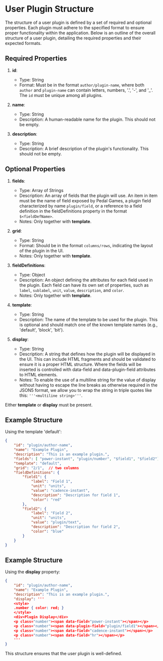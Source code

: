 # User Plugin Structure

The structure of a user plugin is defined by a set of required and optional properties. Each plugin must adhere to the specified format to ensure proper functionality within the application. Below is an outline of the overall structure of a user plugin, detailing the required properties and their expected formats.

## Required Properties

1. **id**: 
   - Type: String
   - Format: Must be in the format `author/plugin-name`, where both `author` and `plugin-name` can contain letters, numbers, '.', '-', and '_'. The `id` must be unique among all plugins.

2. **name**: 
   - Type: String
   - Description: A human-readable name for the plugin. This should not be empty.

3. **description**: 
   - Type: String
   - Description: A brief description of the plugin's functionality. This should not be empty.


## Optional Properties

1. **fields**: 
   - Type: Array of Strings
   - Description: An array of fields that the plugin will use. An item in item must be the name of field exposed by Pedal Games, a plugin field characterized by name `plugin/field`, or a reference to a field definition in the fieldDefinitions property in the format `$<fieldDefName>`.
   - Notes: Only together with **template**.

2. **grid**: 
   - Type: String
   - Format: Should be in the format `columns/rows`, indicating the layout of the plugin in the UI. 
   - Notes: Only together with **template**.

3. **fieldDefinitions**: 
   - Type: Object
   - Description: An object defining the attributes for each field used in the plugin. Each field can have its own set of properties, such as `label`, `sublabel`, `unit`, `value`, `description`, and `color`.
   - Notes: Only together with **template**.

4. **template**: 
   - Type: String
   - Description: The name of the template to be used for the plugin. This is optional and should match one of the known template names (e.g., 'default', 'block', 'bit').

5. **display**: 
   - Type: String
   - Description: A string that defines how the plugin will be displayed in the UI. This can include HTML fragments and should be validated to ensure it is a proper HTML structure. Where the fields will be inserted is controlled with data-field and data-plugin-field attributes to HTML elements.
   - Notes: To enable the use of a multiline string for the value of display without having to escape the line breaks as otherwise required in the JSON5 format, we allow you to wrap the string in triple quotes like this: ``'''<multiline string>'''``. 

Either **template** or **display** must be present.

## Example Structure

Using the template 'default':

```json
{
    "id": "plugin/author-name",
    "name": "Example Plugin",
    "description": "This is an example plugin.",
    "fields": [ "power-instant", "plugin/number", "$field1", "$field2"],
    "template": "default",
    "grid": "2/1",  // two columns
    "fieldDefinitions": {
        "field1": {
            "label": "Field 1",
            "unit": "units",
            "value": "cadence-instant",
            "description": "Description for field 1",
            "color": "red"
        },
        "field2": {
            "label": "Field 2",
            "unit": "units",
            "value": "plugin/text",
            "description": "Description for field 2",
            "color": "blue"
        }
    }
}
```
## Example Structure

Using the **display** property:


```json
{
    "id": "plugin/author-name",
    "name": "Example Plugin",
    "description": "This is an example plugin.",
    "display": '''
    <style>
    .number { color: red; }
    </style>
    <div>Plugin Display</div>
    <p class="number"><span data-field="power-instant"></span></p>
    <p class="number"><span data-plugin-field="plugin/field1"></span></p>
    <p class="number"><span data-field="cadence-instant"></span></p>
    <p class="number"><span data-field="hr"></span></p>
    '''
}
```

This structure ensures that the user plugin is well-defined.